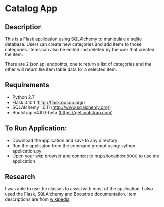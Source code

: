 # Catalog App

## Description
This is a Flask application using SQLAlchemy to manipulate a sqlite database. Users can create new categories and add items to those categories.  Items can also be edited and deleted by the user that created the item.

There are 2 json api endpoints, one to return a list of categories and the other will return the item table data for a selected item.

## Requirements
* Python 2.7
* Flask 0.10.1 (http://flask.pocoo.org/)
* SQLAlchemy 1.0.11 (http://www.sqlalchemy.org/)
* Bootstrap v4.0.0-beta (https://getbootstrap.com)

## To Run Application:
* Download the application and save to any directory
* Run the applicaton from the command prompt using: python application.py
* Open your web browser and connect to http://localhost:8000 to use the application

## Research
I was able to use the classes to assist with most of the application.  I also used the Flask, SQLAlchemy and Bootstrap documentation. Item descriptions are from [wikipedia](https://en.wikipedia.org).

